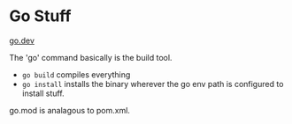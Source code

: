 # Go Stuff
[go.dev](https://go.dev/)

The 'go' command basically is the build tool.
 - ``` go build ```
   compiles everything
 - ``` go install ```
   installs the binary wherever the go env path is configured to install stuff.

go.mod is analagous to pom.xml.



